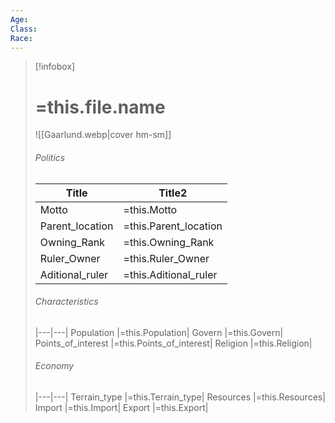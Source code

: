 ```yaml
---
Age: 
Class: 
Race:
---
```

>[!infobox]
># =this.file.name
>![[Gaarlund.webp|cover hm-sm]]
>###### Politics
>|Title| Title2|
>|---|---|
>|Motto |=this.Motto|
>|Parent_location |=this.Parent_location|
>|Owning_Rank |=this.Owning_Rank|
>|Ruler_Owner |=this.Ruler_Owner|
>|Aditional_ruler |=this.Aditional_ruler|
>###### Characteristics
>|---|---|
>Population |=this.Population|
>Govern |=this.Govern|
>Points_of_interest |=this.Points_of_interest|
>Religion |=this.Religion|
>###### Economy
>|---|---|
>Terrain_type |=this.Terrain_type|
>Resources |=this.Resources|
>Import |=this.Import|
>Export |=this.Export|